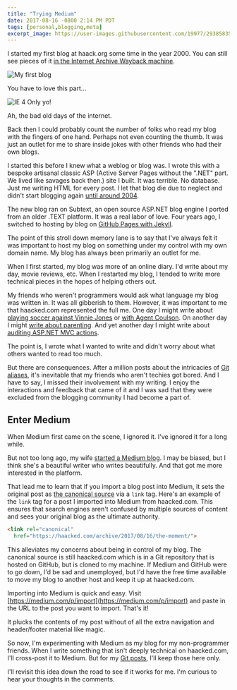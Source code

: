 ```yaml
---
title: "Trying Medium"
date: 2017-08-16 -0800 2:14 PM PDT
tags: [personal,blogging,meta]
excerpt_image: https://user-images.githubusercontent.com/19977/29385835-0c9bdf74-828e-11e7-889a-a14a9ef2bf31.png
---
```


I started my first blog at haack.org some time in the year 2000. You can still see pieces of it [in the Internet Archive Wayback machine](https://web.archive.org/web/20010220192058/http://haack.org:80/).

![My first blog](https://user-images.githubusercontent.com/19977/29385835-0c9bdf74-828e-11e7-889a-a14a9ef2bf31.png)

You have to love this part...

![IE 4 Only yo!](https://user-images.githubusercontent.com/19977/29386286-14ebc28c-8290-11e7-97bb-578db26aaa33.PNG)

Ah, the bad old days of the internet.

Back then I could probably count the number of folks who read my blog with the fingers of one hand. Perhaps not even counting the thumb. It was just an outlet for me to share inside jokes with other friends who had their own blogs.

I started this before I knew what a weblog or blog was. I wrote this with a bespoke artisanal classic ASP (Active Server Pages without the ".NET" part. We lived like savages back then.) site I built. It was terrible. No database. Just me writing HTML for every post. I let that blog die due to neglect and didn't start blogging again [until around 2004](https://haacked.com/archive/2004/02/03/the-new-digs.aspx/).

The new blog ran on Subtext, an open source ASP.NET blog engine I ported from an older .TEXT platform. It was a real labor of love. Four years ago, I switched to hosting by blog on [GitHub Pages with Jekyll](https://haacked.com/archive/2013/12/02/dr-jekyll-and-mr-haack/).

The point of this stroll down memory lane is to say that I've always felt it was important to host my blog on something under my control with my own domain name. My blog has always been primarily an outlet for me.

When I first started, my blog was more of an online diary. I'd write about my day, movie reviews, etc. When I restarted my blog, I tended to write more technical pieces in the hopes of helping others out.

My friends who weren't programmers would ask what language my blog was written in. It was all gibberish to them. However, it was important to me that haacked.com represented the full me. One day I might write about [playing soccer against Vinnie Jones](https://haacked.com/archive/2006/12/16/Played_Soccer_Against_The_Juggernaut.aspx/) or [with Agent Coulson](https://haacked.com/archive/2005/05/16/ForTheLoveOfSoccer.aspx/). On another day I might [write about parenting](https://haacked.com/archive/2013/05/27/reflective-parenting.aspx/). And yet another day I might write about [auditing ASP.NET MVC actions](https://haacked.com/archive/2017/08/10/mvc-action-security-audit/).

The point is, I wrote what I wanted to write and didn't worry about what others wanted to read too much.

But there are consequences. After a million  posts about the intricacies of [Git aliases](https://haacked.com/archive/2014/07/28/github-flow-aliases/), it's inevitable that my friends who aren't techies got bored. And I have to say, I missed their involvement with my writing. I enjoy the interactions and feedback that came of it and I was sad that they were excluded from the blogging community I had become a part of.

## Enter Medium

When Medium first came on the scene, I ignored it. I've ignored it for a long while.

But not too long ago, my wife [started a Medium blog](https://medium.com/@akumi). I may be biased, but I think she's a beautiful writer who writes beautifully. And that got me more interested in the platform.

That lead me to learn that if you import a blog post into Medium, it sets the original post as [the canonical source](https://help.medium.com/hc/en-us/articles/217991468-SEO-and-duplicate-content) via a `link` tag. Here's an example of the `link` tag for a post I imported into Medium from haacked.com. This ensures that search engines aren't confused by multiple sources of content and sees your original blog as the ultimate authority.

```html
<link rel="canonical"
  href="https://haacked.com/archive/2017/08/16/the-moment/">
```

This alleviates my concerns about being in control of my blog. The canonical source is still haacked.com which is in a Git repository that is hosted on GitHub, but is cloned to my machine. If Medium and GitHub were to go down, I'd be sad and unemployed, but I'd have the free time available to move my blog to another host and keep it up at haacked.com.

Importing into Medium is quick and easy. Visit [https://medium.com/p/import](https://medium.com/p/import) and paste in the URL to the post you want to import. That's it!

It plucks the contents of my post without of all the extra navigation and header/footer material like magic.

So now, I'm experimenting with Medium as my blog for my non-programmer friends. When I write something that isn't deeply technical on haacked.com, I'll cross-post it to Medium. But for my [Git posts](https://haacked.com/archive/2015/06/29/git-migrate/), I'll keep those here only.

I'll revisit this idea down the road to see if it works for me. I'm curious to hear your thoughts in the comments.
